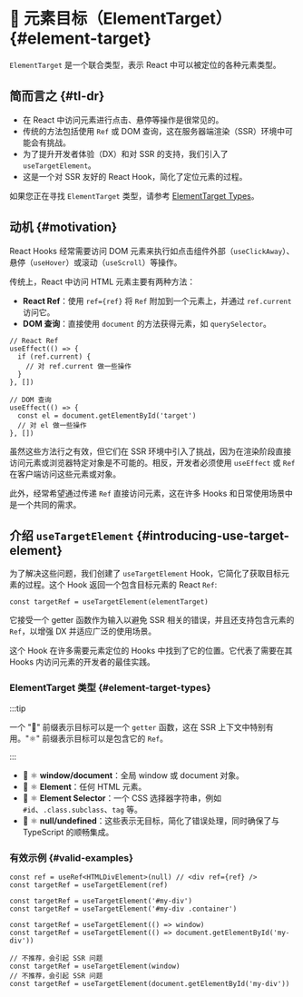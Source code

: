# 🎯 元素目标（ElementTarget） {#element-target}

`ElementTarget` 是一个联合类型，表示 React 中可以被定位的各种元素类型。

## 简而言之 {#tl-dr}

- 在 React 中访问元素进行点击、悬停等操作是很常见的。
- 传统的方法包括使用 `Ref` 或 DOM 查询，这在服务器端渲染（SSR）环境中可能会有挑战。
- 为了提升开发者体验（DX）和对 SSR 的支持，我们引入了 `useTargetElement`。
- 这是一个对 SSR 友好的 React Hook，简化了定位元素的过程。

如果您正在寻找 `ElementTarget` 类型，请参考 [ElementTarget Types](#element-target-types)。

## 动机 {#motivation}

React Hooks 经常需要访问 DOM 元素来执行如点击组件外部（`useClickAway`）、悬停（`useHover`）或滚动（`useScroll`）等操作。

传统上，React 中访问 HTML 元素主要有两种方法：

- **React Ref**：使用 `ref={ref}` 将 `Ref` 附加到一个元素上，并通过 `ref.current` 访问它。
- **DOM 查询**：直接使用 `document` 的方法获得元素，如 `querySelector`。

```tsx
// React Ref
useEffect(() => {
  if (ref.current) {
    // 对 ref.current 做一些操作
  }
}, [])

// DOM 查询
useEffect(() => {
  const el = document.getElementById('target')
  // 对 el 做一些操作
}, [])
```

虽然这些方法行之有效，但它们在 SSR 环境中引入了挑战，因为在渲染阶段直接访问元素或浏览器特定对象是不可能的。相反，开发者必须使用 `useEffect` 或 `Ref` 在客户端访问这些元素或对象。

此外，经常希望通过传递 `Ref` 直接访问元素，这在许多 Hooks 和日常使用场景中是一个共同的需求。

## 介绍 `useTargetElement` {#introducing-use-target-element}

为了解决这些问题，我们创建了 `useTargetElement` Hook，它简化了获取目标元素的过程。这个 Hook 返回一个包含目标元素的 React `Ref`:

```tsx
const targetRef = useTargetElement(elementTarget)
```

它接受一个 getter 函数作为输入以避免 SSR 相关的错误，并且还支持包含元素的 `Ref`，以增强 DX 并适应广泛的使用场景。

这个 Hook 在许多需要元素定位的 Hooks 中找到了它的位置。它代表了需要在其 Hooks 内访问元素的开发者的最佳实践。

### ElementTarget 类型 {#element-target-types}

:::tip

一个 "🚥" 前缀表示目标可以是一个 `getter` 函数，这在 SSR 上下文中特别有用。"⚛️" 前缀表示目标可以是包含它的 `Ref`。

:::

- 🚥 ⚛️ **window/document**：全局 window 或 document 对象。
- 🚥 ⚛️ **Element**：任何 HTML 元素。
- 🚥 ⚛️ **Element Selector**：一个 CSS 选择器字符串，例如 `#id`、`.class.subclass`、`tag` 等。
- 🚥 ⚛️ **null/undefined**：这些表示无目标，简化了错误处理，同时确保了与 TypeScript 的顺畅集成。

### 有效示例 {#valid-examples}

```tsx
const ref = useRef<HTMLDivElement>(null) // <div ref={ref} />
const targetRef = useTargetElement(ref)

const targetRef = useTargetElement('#my-div')
const targetRef = useTargetElement('#my-div .container')

const targetRef = useTargetElement(() => window)
const targetRef = useTargetElement(() => document.getElementById('my-div'))

// 不推荐，会引起 SSR 问题
const targetRef = useTargetElement(window)
// 不推荐，会引起 SSR 问题
const targetRef = useTargetElement(document.getElementById('my-div'))
```
